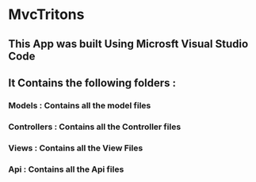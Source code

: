 # MvcTritons


## This App was built Using Microsft Visual Studio Code

## It Contains the following folders :

### Models : Contains all the model files

### Controllers : Contains all the Controller files

### Views : Contains all the View Files

### Api : Contains all the Api files


